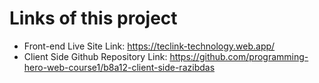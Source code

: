 # Links of this project
* Front-end Live Site Link: https://teclink-technology.web.app/
* Client Side Github Repository Link: https://github.com/programming-hero-web-course1/b8a12-client-side-razibdas

